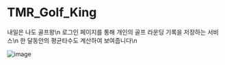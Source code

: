 # TMR_Golf_King
내일은 나도 골프왕\n
로그인 페이지를 통해 개인의 골프 라운딩 기록을 저장하는 서비스\n
한 달동안의 평균타수도 계산하여 보여줍니다\n

![image](https://user-images.githubusercontent.com/99665886/178175730-65d2e5ea-6a66-49de-9ca6-b977c7c87f3e.png)

